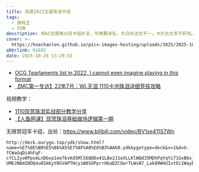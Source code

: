```yaml
---
title: 拾遗2022全盛珠泪卡组
tags:
  - 游戏王
  - 打牌
description: 用AI也是难以将卡组补全，毕竟翻译名、大众叫法也不一，卡片也太多不好找。
cover: >-
  https://hoochanlon.github.io/picx-images-hosting/uploads/2025/2025-1025-205537.webp
abbrlink: 61692
date: 2025-10-26 13:29:53
---
```


* [OCG Tearlaments list in 2022, I cannot even imagine playing in this format](https://www.reddit.com/r/masterduel/comments/14cfwmb/ocg_tearlaments_list_in_2022_i_cannot_even/?show=original)
* [【MC第一专访】22年7月：WL无泪 1110卡池珠泪详细竞技攻略](https://ygobbs2.com/t/%E3%80%90mc%E7%AC%AC%E4%B8%80%E4%B8%93%E8%AE%BF%E3%80%9122%E5%B9%B47%E6%9C%88%EF%BC%9Awl%E6%97%A0%E6%B3%AA-1110%E5%8D%A1%E6%B1%A0%E7%8F%A0%E6%B3%AA%E8%AF%A6%E7%BB%86%E7%AB%9E%E6%8A%80%E6%94%BB%E7%95%A5/371424)


视频教学：

* [1110现冥珠泪实战部分教学分享](https://www.bilibili.com/video/BV1L34y1W7iV/)
* [【人鱼网课】现冥珠泪基础做场逻辑第一期](https://www.bilibili.com/video/BV12B4y177x2)


无限禁冠军卡组，出处：https://www.bilibili.com/video/BV1se411S7Wn

```
http://deck.ourygo.top/ydk/show.html?name=%E7%8E%B0%E5%86%A5%E7%8F%A0%E6%B3%AA60.ydk&ygotype=deck&v=1&d=G-fCWaGqDi4hFqF-cYCL2yo0PpxmLnDbvp1ee7bvKd5Ml56Q0Dx41LBe2J1oXLLKlWQd35MDhPqYqYi71GxB6xje1njYKI3L4p-UM6JN8mINOQ4u8SkKytNSVAPTHcyiW8SOPprrO6aDZCOwrTLWsN7_Lak89W4UIxtDi1WayEMutLmFBrMmL6UEb0kPw1UsT6p0TQ5zpmfGtfs5E_sO92b4LKPsp0MXWXXC0CgUSdQ#
```